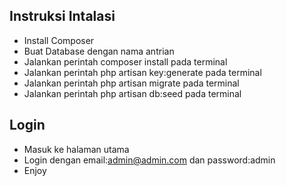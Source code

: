 ## Instruksi Intalasi

- Install Composer
- Buat Database dengan nama antrian
- Jalankan perintah composer install pada terminal
- Jalankan perintah php artisan key:generate pada terminal
- Jalankan perintah php artisan migrate pada terminal
- Jalankan perintah php artisan db:seed pada terminal

## Login

- Masuk ke halaman utama
- Login dengan email:admin@admin.com dan password:admin
- Enjoy